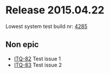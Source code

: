 Release 2015.04.22
==================

Lowest system test build nr: [4285](http://jenkins-yellow.uk.shazamteam.net/view/DMT/job/MMS-systemtest/4285)

Non epic
-----------------------
* [ITQ-82](https://jira.shazamteam.net//browse/ITQ-82) Test issue 1
* [ITQ-83](https://jira.shazamteam.net//browse/ITQ-83) Test issue 2

